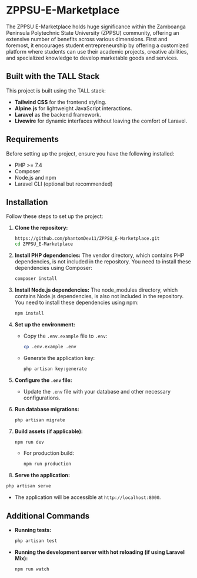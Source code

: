 # ZPPSU-E-Marketplace

The ZPPSU E-Marketplace holds huge significance within the Zamboanga 
Peninsula Polytechnic State University (ZPPSU) community, offering an extensive 
number of benefits across various dimensions. First and foremost, it encourages student entrepreneurship by offering a 
customized platform where students can use their academic projects, creative abilities, 
and specialized knowledge to develop marketable goods and services. 

## Built with the TALL Stack

This project is built using the TALL stack:
- **Tailwind CSS** for the frontend styling.
- **Alpine.js** for lightweight JavaScript interactions.
- **Laravel** as the backend framework.
- **Livewire** for dynamic interfaces without leaving the comfort of Laravel.

## Requirements

Before setting up the project, ensure you have the following installed:

- PHP >= 7.4
- Composer
- Node.js and npm
- Laravel CLI (optional but recommended)

## Installation

Follow these steps to set up the project:

1. **Clone the repository:**
   ```bash
   https://github.com/phantomDev11/ZPPSU_E-Marketplace.git
   cd ZPPSU_E-Marketplace
   ```

2. **Install PHP dependencies:**
   The vendor directory, which contains PHP dependencies, is not included in the repository. You need to install these dependencies using Composer:
   ```bash
   composer install
   ```

4. **Install Node.js dependencies:**
   The node_modules directory, which contains Node.js dependencies, is also not included in the repository. You need to install these dependencies using npm:
   ```bash
   npm install
   ```

6. **Set up the environment:**
   - Copy the `.env.example` file to `.env`:
     ```bash
     cp .env.example .env
     ```
   - Generate the application key:
     ```bash
     php artisan key:generate
     ```

7. **Configure the `.env` file:**
   - Update the `.env` file with your database and other necessary configurations.

8. **Run database migrations:**
   ```bash
   php artisan migrate
   ```

9. **Build assets (if applicable):**
   ```bash
   npm run dev
   ```
   - For production build:
     ```bash
     npm run production
     ```

10. **Serve the application:**
   ```bash
   php artisan serve
   ```
   - The application will be accessible at `http://localhost:8000`.

## Additional Commands

- **Running tests:**
  ```bash
  php artisan test
  ```

- **Running the development server with hot reloading (if using Laravel Mix):**
  ```bash
  npm run watch
  ```
